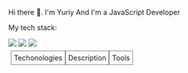 Hi there 👋. 
I'm Yuriy
And I'm a JavaScript Developer

My tech stack:

<img src="https://img.shields.io/badge/JavaScript-ffca3a?style=for-the-badge&logo=JavaScript&logoColor=black"/>

<img src="https://img.shields.io/badge/ <НАДПИСЬ НА БЕЙДЖЕ> - < ЦВЕТ ФОНА> ?style=for-the-badge&logo=    <НАЗВАНИЕ ЛОГОТИПА> &logoColor=  <ЦВЕТ ЛОГОТИПА>.   "/>

<img src="https://img.shields.io/badge/ <НАДПИСЬ НА БЕЙДЖЕ> - < ЦВЕТ ФОНА> ?style=for-the-badge&logo=    <НАЗВАНИЕ ЛОГОТИПА> &logoColor=  <ЦВЕТ ЛОГОТИПА>.   "/>

 <div style="display:flex;padding:5px;border:1pxsolidgray">
      <div style="padding: 5px; border: 1px solid gray">Techonologies</div><div style="padding: 5px; border: 1px solid gray">Description</div><div style="padding: 5px; border: 1px solid gray">Tools</div>
 </div>
